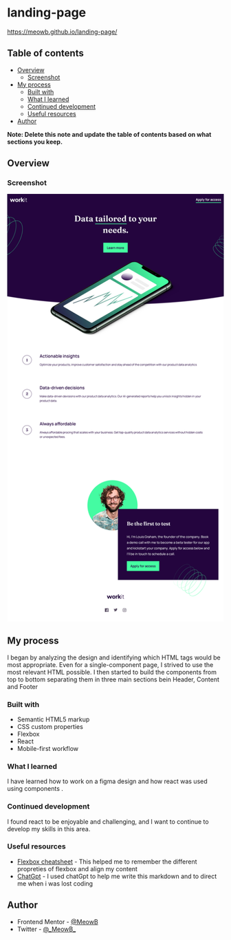 # landing-page

https://meowb.github.io/landing-page/

## Table of contents

- [Overview](#overview)
  - [Screenshot](#screenshot)
- [My process](#my-process)
  - [Built with](#built-with)
  - [What I learned](#what-i-learned)
  - [Continued development](#continued-development)
  - [Useful resources](#useful-resources)
- [Author](#author)

**Note: Delete this note and update the table of contents based on what sections you keep.**

## Overview

### Screenshot

![](/Screenshot.png)


## My process

I began by analyzing the design and identifying which HTML tags would be most appropriate. Even for a single-component page, I strived to use the most relevant HTML possible. I then started to build the components from top to bottom separating them in three main sections bein Header, Content and Footer

### Built with

- Semantic HTML5 markup
- CSS custom properties
- Flexbox
- React
- Mobile-first workflow


### What I learned

I have learned how to work on a figma design and how react was used using components .


### Continued development

I found react to be enjoyable and challenging, and I want to continue to develop my skills in this area.

### Useful resources

- [Flexbox cheatsheet](https://css-tricks.com/snippets/css/a-guide-to-flexbox/) - This helped me to remember the different propreties of flexbox and align my content
- [ChatGpt](https://chat.openai.com/) - I used chatGpt to help me write this markdown and to direct me when i was lost coding

## Author

- Frontend Mentor - [@MeowB](https://www.frontendmentor.io/profile/MeowB)
- Twitter - [@\_MeowB\_](https://twitter.com/_MeowB_)